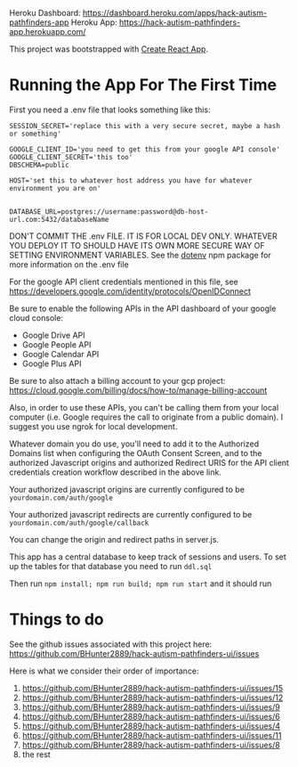 Heroku Dashboard: https://dashboard.heroku.com/apps/hack-autism-pathfinders-app
Heroku App: https://hack-autism-pathfinders-app.herokuapp.com/

This project was bootstrapped with [Create React App](https://github.com/facebook/create-react-app).

# Running the App For The First Time
First you need a .env file that looks something like this:
```
SESSION_SECRET='replace this with a very secure secret, maybe a hash or something'

GOOGLE_CLIENT_ID='you need to get this from your google API console'
GOOGLE_CLIENT_SECRET='this too'
DBSCHEMA=public

HOST='set this to whatever host address you have for whatever environment you are on'


DATABASE_URL=postgres://username:password@db-host-url.com:5432/databaseName
```
DON'T COMMIT THE .env FILE. IT IS FOR LOCAL DEV ONLY. WHATEVER YOU DEPLOY IT TO SHOULD HAVE ITS OWN MORE SECURE WAY OF SETTING ENVIRONMENT VARIABLES. See the [dotenv](https://www.npmjs.com/package/dotenv) npm package for more information on the .env file

For the google API client credentials mentioned in this file, see https://developers.google.com/identity/protocols/OpenIDConnect

Be sure to enable the following APIs in the API dashboard of your google cloud console:
 - Google Drive API
 - Google People API
 - Google Calendar API
 - Google Plus API
 
Be sure to also attach a billing account to your gcp project: https://cloud.google.com/billing/docs/how-to/manage-billing-account

Also, in order to use these APIs, you can't be calling them from your local computer (i.e. Google requires the call to originate from a public domain). I suggest you use ngrok for local development.

Whatever domain you do use, you'll need to add it to the Authorized Domains list when configuring the OAuth Consent Screen, and to the authorized Javascript origins and authorized Redirect URIS for the API client credentials creation workflow described in the above link.

Your authorized javascript origins are currently configured to be `yourdomain.com/auth/google`

Your authorized javascript redirects are currently configured to be `yourdomain.com/auth/google/callback`

You can change the origin and redirect paths in server.js.

This app has a central database to keep track of sessions and users. To set up the tables for that database you need to run `ddl.sql`

Then run `npm install; npm run build; npm run start` and it should run

# Things to do

See the github issues associated with this project here: https://github.com/BHunter2889/hack-autism-pathfinders-ui/issues

Here is what we consider their order of importance:
 1. https://github.com/BHunter2889/hack-autism-pathfinders-ui/issues/15
 1. https://github.com/BHunter2889/hack-autism-pathfinders-ui/issues/12
 1. https://github.com/BHunter2889/hack-autism-pathfinders-ui/issues/9
 1. https://github.com/BHunter2889/hack-autism-pathfinders-ui/issues/6
 1. https://github.com/BHunter2889/hack-autism-pathfinders-ui/issues/4
 1. https://github.com/BHunter2889/hack-autism-pathfinders-ui/issues/11
 1. https://github.com/BHunter2889/hack-autism-pathfinders-ui/issues/8
 1. the rest
